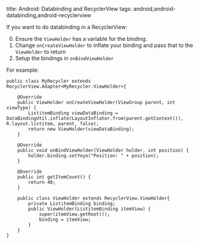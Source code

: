 title: Android: Databinding and RecyclerView
tags: android,android-databinding,android-recyclerview

If you want to do databinding in a RecyclerView:

0. Ensure the `ViewHolder` has a variable for the binding.
0. Change `onCreateViewHolder` to inflate your binding and pass that to the `ViewHolder` to return
0. Setup the bindings in `onBindViewHolder`

For example:

    public class MyRecycler extends RecyclerView.Adapter<MyRecycler.ViewHolder>{

        @Override
        public ViewHolder onCreateViewHolder(ViewGroup parent, int viewType) {
            ListitemBinding viewDataBinding = DataBindingUtil.inflate(LayoutInflater.from(parent.getContext()), R.layout.listitem, parent, false);
            return new ViewHolder(viewDataBinding);
        }

        @Override
        public void onBindViewHolder(ViewHolder holder, int position) {
            holder.binding.setYoyo("Position: " + position);
        }

        @Override
        public int getItemCount() {
            return 40;
        }

        public class ViewHolder extends RecyclerView.ViewHolder{
            private ListitemBinding binding;
            public ViewHolder(ListitemBinding itemView) {
                super(itemView.getRoot());
                binding = itemView;
            }
        }
    }
